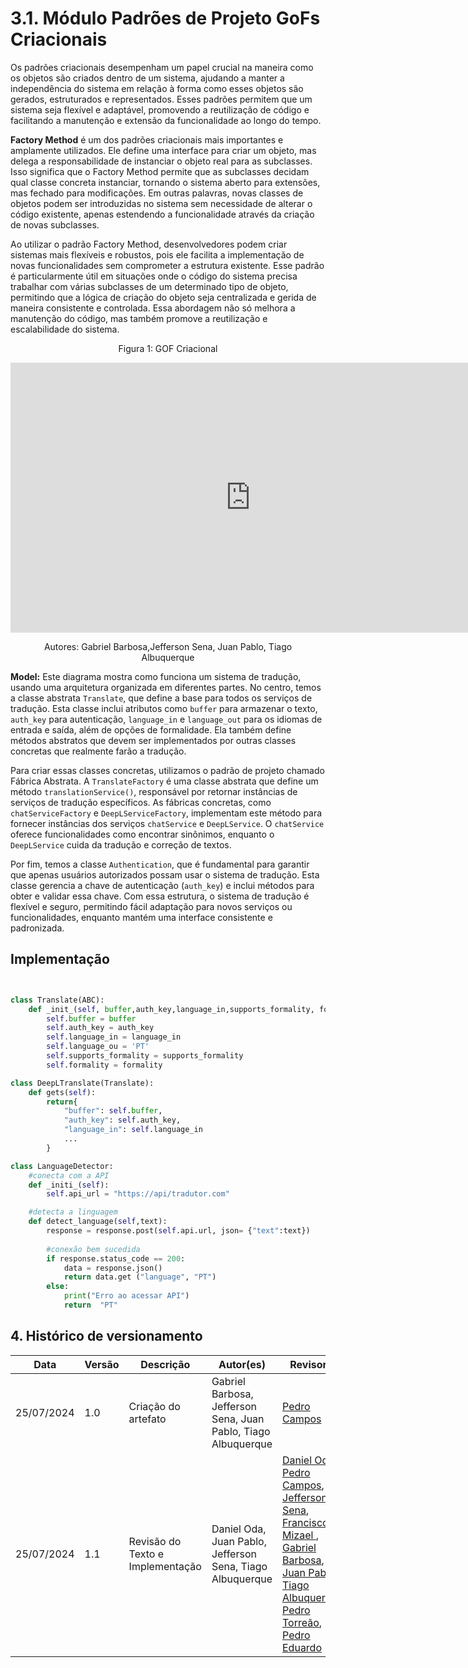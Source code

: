 # 3.1. Módulo Padrões de Projeto GoFs Criacionais

Os padrões criacionais desempenham um papel crucial na maneira como os objetos são criados dentro de um sistema, ajudando a manter a independência do sistema em relação à forma como esses objetos são gerados, estruturados e representados. Esses padrões permitem que um sistema seja flexível e adaptável, promovendo a reutilização de código e facilitando a manutenção e extensão da funcionalidade ao longo do tempo.

**Factory Method** é um dos padrões criacionais mais importantes e amplamente utilizados. Ele define uma interface para criar um objeto, mas delega a responsabilidade de instanciar o objeto real para as subclasses. Isso significa que o Factory Method permite que as subclasses decidam qual classe concreta instanciar, tornando o sistema aberto para extensões, mas fechado para modificações. Em outras palavras, novas classes de objetos podem ser introduzidas no sistema sem necessidade de alterar o código existente, apenas estendendo a funcionalidade através da criação de novas subclasses.

Ao utilizar o padrão Factory Method, desenvolvedores podem criar sistemas mais flexíveis e robustos, pois ele facilita a implementação de novas funcionalidades sem comprometer a estrutura existente. Esse padrão é particularmente útil em situações onde o código do sistema precisa trabalhar com várias subclasses de um determinado tipo de objeto, permitindo que a lógica de criação do objeto seja centralizada e gerida de maneira consistente e controlada. Essa abordagem não só melhora a manutenção do código, mas também promove a reutilização e escalabilidade do sistema.

<center>
  <figure>
    <figcaption>Figura 1: GOF Criacional</figcaption>
  </figure>
</center>
<iframe width="768" height="432" src="https://miro.com/app/live-embed/uXjVKw99aGY=/?moveToViewport=-923,-442,3141,1503&embedId=224416982063" frameborder="0" scrolling="no" allow="fullscreen; clipboard-read; clipboard-write" allowfullscreen></iframe>
<center>
  <figure>
    <figcaption>Autores: Gabriel Barbosa,Jefferson Sena, Juan Pablo, Tiago Albuquerque</figcaption>
  </figure>
</center>


**Model:**
Este diagrama mostra como funciona um sistema de tradução, usando uma arquitetura organizada em diferentes partes. No centro, temos a classe abstrata `Translate`, que define a base para todos os serviços de tradução. Esta classe inclui atributos como `buffer` para armazenar o texto, `auth_key` para autenticação, `language_in` e `language_out` para os idiomas de entrada e saída, além de opções de formalidade. Ela também define métodos abstratos que devem ser implementados por outras classes concretas que realmente farão a tradução.

Para criar essas classes concretas, utilizamos o padrão de projeto chamado Fábrica Abstrata. A `TranslateFactory` é uma classe abstrata que define um método `translationService()`, responsável por retornar instâncias de serviços de tradução específicos. As fábricas concretas, como `chatServiceFactory` e `DeepLServiceFactory`, implementam este método para fornecer instâncias dos serviços `chatService` e `DeepLService`. O `chatService` oferece funcionalidades como encontrar sinônimos, enquanto o `DeepLService` cuida da tradução e correção de textos.

Por fim, temos a classe `Authentication`, que é fundamental para garantir que apenas usuários autorizados possam usar o sistema de tradução. Esta classe gerencia a chave de autenticação (`auth_key`) e inclui métodos para obter e validar essa chave. Com essa estrutura, o sistema de tradução é flexível e seguro, permitindo fácil adaptação para novos serviços ou funcionalidades, enquanto mantém uma interface consistente e padronizada.


## Implementação
```python


class Translate(ABC):
    def _init_(self, buffer,auth_key,language_in,supports_formality, formality):
        self.buffer = buffer
        self.auth_key = auth_key
        self.language_in = language_in
        self.language_ou = 'PT'
        self.supports_formality = supports_formality
        self.formality = formality

class DeepLTranslate(Translate):
    def gets(self):
        return{
            "buffer": self.buffer,
            "auth_key": self.auth_key,
            "language_in": self.language_in
            ...
        }

class LanguageDetector:
    #conecta com a API
    def _initi_(self):
        self.api_url = "https://api/tradutor.com"

    #detecta a linguagem
    def detect_language(self,text):
        response = response.post(self.api.url, json= {"text":text})
        
        #conexão bem sucedida
        if response.status_code == 200:
            data = response.json()
            return data.get ("language", "PT")
        else:
            print("Erro ao acessar API")
            return  "PT"

```
## 4. Histórico de versionamento

| Data      | Versão | Descrição           | Autor(es)| Revisores |
|-----------| -- |---------------------| -- |-----------|
| 25/07/2024 |1.0| Criação do artefato |  Gabriel Barbosa, Jefferson Sena, Juan Pablo, Tiago Albuquerque| [Pedro Campos](https://github.com/pedrocampos0) |
| 25/07/2024 |1.1| Revisão do Texto e Implementação |  Daniel Oda, Juan Pablo, Jefferson Sena, Tiago Albuquerque | [Daniel Oda](https://github.com/danieloda/), [Pedro Campos](https://github.com/pedrocampos0), [Jefferson Sena](https://github.com/JeffersonSenaa/),  [Francisco Mizael ](https://github.com/frmiza), [Gabriel Barbosa](https://github.com/gabrie1barbosa), [Juan Pablo ](https://github.com/Juan-Ricarte), [Tiago Albuquerque](https://github.com/Tiago1604), [Pedro Torreão](https://github.com/PedroTorreao21), [Pedro Eduardo](https://github.com/PedroEduardoSS) |

